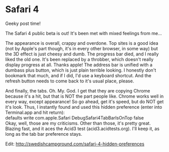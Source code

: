 # Safari 4 #

Geeky post time!  

The Safari 4 public beta is out! It's been met with mixed feelings from me...  

The appearance is overall, crappy and overdone. Top sites is a good idea (not by Apple's part though, it's in every other browser, in some way) but the 3D effect is just cheesy and dumb. The progress bar died, and I really liked the old one. It's been replaced by a throbber, which doesn't really display progress at all. Thanks apple! The address bar is unified with a dumbass plus button, which is just plain terrible looking. I honestly don't bookmark that much, and if I did, I'd use a keyboard shortcut. And the refresh button needs to come back to it's usual place, please.  

And finally, the tabs. Oh. My. God. I get that they are copying Chrome because it's a hit, but that is NOT the part people like. Chrome works well in every way, except appearance! So go ahead, get it's speed, but do NOT get it's look. Thus, I instantly found and used this hidden preference (enter into Terminal.app and hit return):  
    defaults write com.apple.Safari DebugSafari4TabBarIsOnTop false  
Okay, well, those are my criticisms. Other than those, it's pretty great. Blazing fast, and it aces the Acid3 test (acid3.acidtests.org). I'll keep it, as long as the tab bar preference stays.  

Edit:  http://swedishcampground.com/safari-4-hidden-preferences